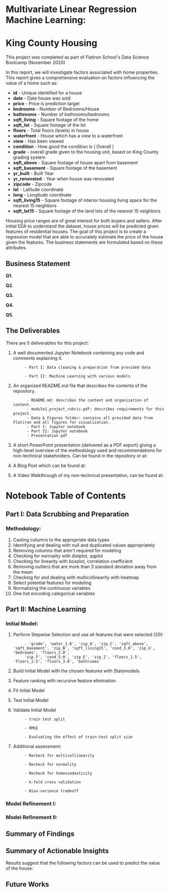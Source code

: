 # Multivariate Linear Regression Machine Learning: 
# King County Housing

This project was completed as part of Flatiron School's Data Science Bootcamp (November 2020)

In this report, we will investigate factors associated with home properties. This report gives a comprehensive evaluation on factors influencing the value of a home such as:

* **id** - Unique identified for a house
* **date** - Date house was sold
* **price** - Price is prediction target
* **bedrooms** - Number of Bedrooms/House
* **bathrooms** - Number of bathrooms/bedrooms
* **sqft_living** - Square footage of the home
* **sqft_lot** - Square footage of the lot
* **floors** - Total floors (levels) in house
* **waterfront** - House which has a view to a waterfront
* **view** - Has been viewed
* **condition** - How good the condition is ( Overall )
* **grade** - overall grade given to the housing unit, based on King County grading system
* **sqft_above** - Square footage of house apart from basement
* **sqft_basement** - Square footage of the basement
* **yr_built** - Built Year
* **yr_renovated** - Year when house was renovated
* **zipcode** - Zipcode
* **lat** - Latitude coordinate
* **long** - Longitude coordinate
* **sqft_living15** - Square footage of interior housing living space for the nearest 15 neighbors
* **sqft_lot15** - Square footage of the land lots of the nearest 15 neighbors

Housing price ranges are of great interest for both buyers and sellers. After initial EDA to understand the dataset, house prices will be predicted given features of residential houses. The goal of this project is to create a regression model that are able to accurately estimate the price of the house given the features. The business statements are formulated based on these attributes.

## Business Statement

**Q1.** 

**Q2.** 

**Q3.** 

**Q4.** 

**Q5.** 

## The Deliverables
There are 5 deliverables for this project:

1. A well documented Jupyter Notebook containing any code and comments explaining it.

            - Part I: Data cleaning & preparation from provided data
            
            - Part II: Machine Learning with various models
            
2. An organized README.md file that describes the contents of the repository.

             - README.md: describes the content and organization of content.
             - module1_project_rubric.pdf: describes requirements for this project.
             - Data & Figures folder: contains all provided data from Flatiron and all figures for visualization.
             - Part I: Jupyter notebook
             - Part II: Jupyter notebook
             - Presentation pdf

3. A short PowerPoint presentation (delivered as a PDF export) giving a high-level overview of the methodology used and recommendations for non-technical stakeholders. Can be found in the repository or at: 

4. A Blog Post which can be found at: 

5. A Video Walkthrough of my non-technical presentation, can be found at:

# **Notebook Table of Contents**

## Part I: Data Scrubbing and Preparation

### Methodology:

1. Casting columns to the appropriate data types
2. Identifying and dealing with null and duplicated values appropriately
3. Removing columns that aren't required for modeling
4. Checking for normality with distplot, qqplot
5. Checking for linearity with boxplot, correlation coefficient
6. Removing outliers that are more than 3 standard deviation away from the mean
7. Checking for and dealing with multicollinearity with heatmap
8. Select potential features for modeling
9. Normalizing the continuous variables
10. One hot encoding categorical variables

## Part II: Machine Learning

### Initial Model: 

1. Perform Stepwise Selection and use all features that were selected (20):

            - 'grade', 'water_1.0', 'zip_A', 'zip_C', 'sqft_above', 'sqft_basement', 'zip_B', 'sqft_living15', 'cond_3.0', 'zip_G', 'bedrooms', 'floors_2.0',
            'zip_F', 'cond_5.0', 'zip_E', 'zip_I', 'floors_1.5', 'floors_2.5', 'floors_3.0', 'bathrooms'
            
2. Build Initial Model with the chosen features with Statsmodels
3. Feature ranking with recursive feature elimination
4. Fit Initial Model
5. Test Initial Model
            
6. Validate Initial Model

            - train test split
            
            - RMSE
            
            - Evaluating the effect of train-test split size
            
7. Additional assessment:

            - Recheck for multicollinearity
            
            - Recheck for normality
            
            - Recheck for homoscedasticity
            
            - k-fold cross validation
            
            - Bias-variance tradeoff
            
### Model Refinement I:             

### Model Refinement II:   

## Summary of Findings

## Summary of Actionable Insights

Results suggest that the following factors can be used to predict the value of the house:

##  Future Works
